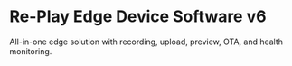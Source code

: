 # Re-Play Edge Device Software v6
All-in-one edge solution with recording, upload, preview, OTA, and health monitoring.